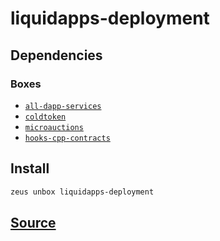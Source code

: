
liquidapps-deployment 
====================




## Dependencies
### Boxes
* [`all-dapp-services`](all-dapp-services.md)
* [`coldtoken`](coldtoken.md)
* [`microauctions`](microauctions.md)
* [`hooks-cpp-contracts`](hooks-cpp-contracts.md)




## Install
```bash
zeus unbox liquidapps-deployment
```







## [Source](https://github.com/liquidapps-io/zeus-sdk/tree/master/boxes/groups/dapp-network/liquidapps-deployment)
